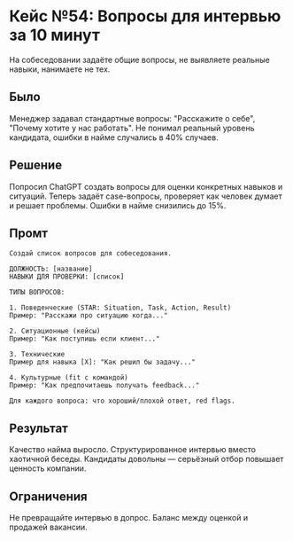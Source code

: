 # Кейс №54: Вопросы для интервью за 10 минут

На собеседовании задаёте общие вопросы, не выявляете реальные навыки, нанимаете не тех.

## Было

Менеджер задавал стандартные вопросы: "Расскажите о себе", "Почему хотите у нас работать". Не понимал реальный уровень кандидата, ошибки в найме случались в 40% случаев.

## Решение

Попросил ChatGPT создать вопросы для оценки конкретных навыков и ситуаций. Теперь задаёт case-вопросы, проверяет как человек думает и решает проблемы. Ошибки в найме снизились до 15%.

## Промт

```
Создай список вопросов для собеседования.

ДОЛЖНОСТЬ: [название]
НАВЫКИ ДЛЯ ПРОВЕРКИ: [список]

ТИПЫ ВОПРОСОВ:

1. Поведенческие (STAR: Situation, Task, Action, Result)
Пример: "Расскажи про ситуацию когда..."

2. Ситуационные (кейсы)
Пример: "Как поступишь если клиент..."

3. Технические
Пример для навыка [X]: "Как решил бы задачу..."

4. Культурные (fit с командой)
Пример: "Как предпочитаешь получать feedback..."

Для каждого вопроса: что хороший/плохой ответ, red flags.
```

## Результат

Качество найма выросло. Структурированное интервью вместо хаотичной беседы. Кандидаты довольны — серьёзный отбор повышает ценность компании.

## Ограничения

Не превращайте интервью в допрос. Баланс между оценкой и продажей вакансии.
